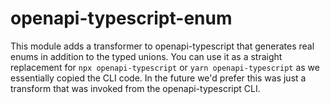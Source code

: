 # openapi-typescript-enum

This module adds a transformer to openapi-typescript that generates real enums in addition to the typed unions.
You can use it as a straight replacement for `npx openapi-typescript` or `yarn openapi-typescript` as we essentially
copied the CLI code. In the future we'd prefer this was just a transform that was invoked from the openapi-typescript
CLI.
